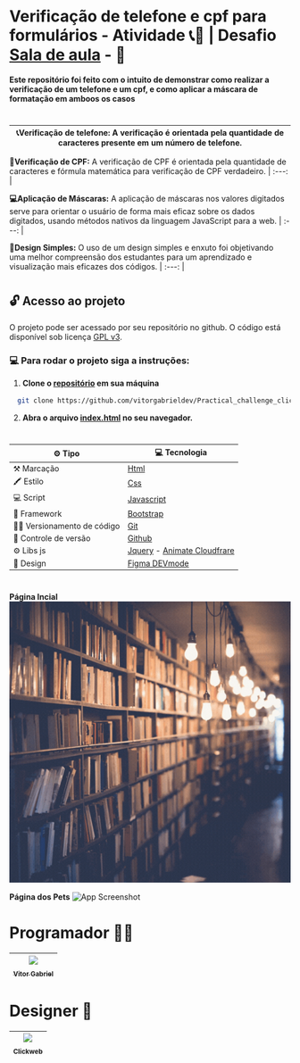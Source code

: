 # Verificação de telefone e cpf para formulários - Atividade 📞📄 | Desafio [Sala de aula](https://maristaescolassociais.org.br/escola/marista-escola-social-ir-acacio/) -  🏫

**Este repositório foi feito com o intuito de demonstrar como realizar a verificação de um telefone e um cpf, e como aplicar a máscara de formatação em amboos os casos**

#


| **📞Verificação de telefone:** A verificação é orientada pela quantidade de caracteres presente em um número de telefone.
| :---: |

**📃Verificação de CPF:** A verificação de CPF é orientada pela quantidade de caracteres e fórmula matemática para verificação de CPF verdadeiro.
| :---: |

**💻Aplicação de Máscaras:** A aplicação de máscaras nos valores digitados serve para orientar o usuário de forma mais eficaz sobre os dados digitados, usando métodos nativos da linguagem JavaScript para a web.
| :---: |

**📲Design Simples:** O uso de um design simples e enxuto foi objetivando uma melhor compreensão dos estudantes para um aprendizado e visualização mais eficazes dos códigos.
| :---: |

#

## 🔓 Acesso ao projeto

O projeto pode ser acessado por seu repositório no github. O código está disponível sob licença [GPL v3](https://github.com/leonardossrocha/projeto-CadEndereco/blob/master/LICENSE).

### 💻 Para rodar o projeto siga a instruções:

1. **Clone o [repositório](https://github.com/vitorgabrieldev/Practical_challenge_clickWeb-Pett_Love) em sua máquina**
``` bash
  git clone https://github.com/vitorgabrieldev/Practical_challenge_clickWeb-Pett_Love
```

2. **Abra o arquivo [index.html](https://pt.wikipedia.org/wiki/Index.html) no seu navegador.**

#

| ⚙ Tipo | 💻 Tecnologia |
|--------|------|
| ⚒ Marcação | [Html](https://developer.mozilla.org/pt-BR/docs/Web/HTML) |
| 🖍 Estilo | [Css](https://developer.mozilla.org/pt-BR/docs/Web/CSS) |
| 💻 Script | [Javascript](https://developer.mozilla.org/pt-BR/docs/Web/JavaScript) |
| 📝 Framework | [Bootstrap](https://getbootstrap.com/docs/5.3/getting-started/introduction/) |
| 👨‍💻 Versionamento de código | [Git](https://git-scm.com/docs) | 
| 🔂 Controle de versão | [Github](https://docs.github.com/pt) | 
| ⚙ Libs js | [Jquery](https://jquery.com/) - [Animate Cloudfrare](https://cdnjs.com/libraries/animate.css)|
| 📱 Design | [Figma DEVmode](https://www.figma.com/dev-mode/) |

#

**Página Incial**
![App Screenshot](https://raw.githubusercontent.com/vitorgabrieldev/imgs_readmes/main/Design%20sem%20nome.gif)

**Página dos Pets**
![App Screenshot](https://github.com/vitorgabrieldev/imgs_readmes/blob/main/Design%20sem%20nome%20(1).gif?raw=true)

#

# Programador 👨‍💻

| [<img loading="lazy" src="https://avatars.githubusercontent.com/u/106203763?v=4" width=95><br><sub>Vitor Gabriel</sub>](https://github.com/vitorgabrieldev)
| :---: |

# Designer 📲

| [<img loading="lazy" src="https://avatars.githubusercontent.com/u/5519736?s=200&v=4" width=95><br><sub>Clickweb</sub>](https://github.com/Clickweb)
| :---: |
